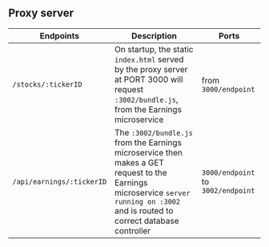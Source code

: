 Proxy server
------

| Endpoints | Description | Ports |
| ------ | ------ | ------|
| `/stocks/:tickerID` | On startup, the static `index.html` served by the proxy server at PORT 3000 will request `:3002/bundle.js`, from the Earnings microservice | from `3000/endpoint` |
| `/api/earnings/:tickerID` | The `:3002/bundle.js` from the Earnings microservice then makes a GET request to the Earnings microservice `server running on :3002` and is routed to correct database controller | `3000/endpoint` to `3002/endpoint` |
